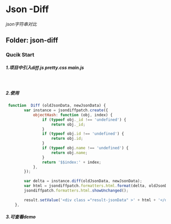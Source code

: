 # Json -Diff

*json字符串对比*





## Folder: json-diff



### 	Qucik Start

##### 		1.项目中引入diff.js pretty.css main.js

​		

##### 		2.使用


```javascript
 function  Diff (oldJsonData, newJsonData) {
        var instance = jsondiffpatch.create({
            objectHash: function (obj, index) {
                if (typeof obj._id !== 'undefined') {
                    return obj._id;
                }
                if (typeof obj.id !== 'undefined') {
                    return obj.id;
                }
                if (typeof obj.name !== 'undefined') {
                    return obj.name;
                }
                return '$$index:' + index;
            },
        });
     
        var delta = instance.diff(oldJsonData, newJsonData);
        var html = jsondiffpatch.formatters.html.format(delta, oldJsonData);
        jsondiffpatch.formatters.html.showUnchanged();
     
        result.setValue('<div class ="result-jsonData" >' + html + '</div>')
    },
```
##### 			3.可查看demo


